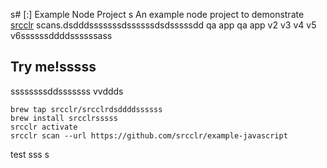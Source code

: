 s# [:] Example Node Project
s
An example node project to demonstrate [srcclr](https://www.srcclr.com) scans.dsdddsssssssdssssssdsdsssssdd qa app qa app v2 v3 v4 v5 v6ssssssddddssssssass

## Try me!sssss
ssssssssddsssssss
vvddds
```
brew tap srcclr/srcclrdsddddssssss
brew install srcclrsssss
srcclr activate
srcclr scan --url https://github.com/srcclr/example-javascript
```
test
sss
s
